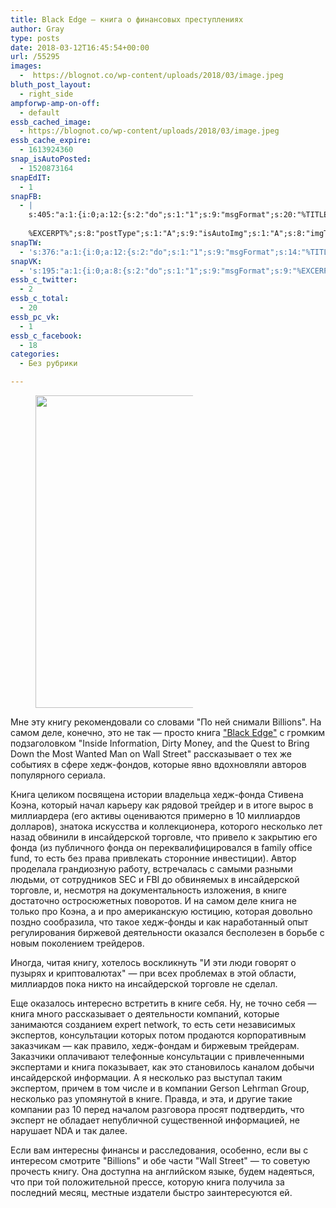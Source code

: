 ```yaml
---
title: Black Edge — книга о финансовых преступлениях
author: Gray
type: posts
date: 2018-03-12T16:45:54+00:00
url: /55295
images:
  -  https://blognot.co/wp-content/uploads/2018/03/image.jpeg
bluth_post_layout:
  - right_side
ampforwp-amp-on-off:
  - default
essb_cached_image:
  - https://blognot.co/wp-content/uploads/2018/03/image.jpeg
essb_cache_expire:
  - 1613924360
snap_isAutoPosted:
  - 1520873164
snapEdIT:
  - 1
snapFB:
  - |
    s:405:"a:1:{i:0;a:12:{s:2:"do";s:1:"1";s:9:"msgFormat";s:20:"%TITLE%
    
    %EXCERPT%";s:8:"postType";s:1:"A";s:9:"isAutoImg";s:1:"A";s:8:"imgToUse";s:0:"";s:9:"isAutoURL";s:1:"A";s:8:"urlToUse";s:0:"";s:4:"doFB";i:0;s:8:"isPosted";s:1:"1";s:4:"pgID";s:32:"133222213376133_1849268828438121";s:7:"postURL";s:62:"http://www.facebook.com/133222213376133/posts/1849268828438121";s:5:"pDate";s:19:"2018-03-12 16:46:02";}}";
snapTW:
  - 's:376:"a:1:{i:0;a:12:{s:2:"do";s:1:"1";s:9:"msgFormat";s:14:"%TITLE%  %URL%";s:8:"attchImg";s:1:"1";s:9:"isAutoImg";s:1:"A";s:8:"imgToUse";s:0:"";s:9:"isAutoURL";s:1:"A";s:8:"urlToUse";s:0:"";s:4:"doTW";i:0;s:8:"isPosted";s:1:"1";s:4:"pgID";s:18:"973238706789343232";s:7:"postURL";s:53:"https://twitter.com/gray_ru/status/973238706789343232";s:5:"pDate";s:19:"2018-03-12 16:46:04";}}";'
snapVK:
  - 's:195:"a:1:{i:0;a:8:{s:2:"do";s:1:"1";s:9:"msgFormat";s:9:"%EXCERPT%";s:8:"postType";s:1:"I";s:9:"isAutoImg";s:1:"A";s:8:"imgToUse";s:0:"";s:9:"isAutoURL";s:1:"A";s:8:"urlToUse";s:0:"";s:4:"doVK";i:0;}}";'
essb_c_twitter:
  - 2
essb_c_total:
  - 20
essb_pc_vk:
  - 1
essb_c_facebook:
  - 18
categories:
  - Без рубрики

---
```






<figure class="wp-block-image alignleft" style="max-width:50%">

[<img data-attachment-id="55357" data-permalink="https://blognot.co/55295/image-2" data-orig-file="https://i1.wp.com/blognot.co/wp-content/uploads/2018/03/image.jpeg?fit=318%2C500&ssl=1" data-orig-size="318,500" data-comments-opened="1" data-image-meta="{&quot;aperture&quot;:&quot;0&quot;,&quot;credit&quot;:&quot;&quot;,&quot;camera&quot;:&quot;&quot;,&quot;caption&quot;:&quot;&quot;,&quot;created_timestamp&quot;:&quot;0&quot;,&quot;copyright&quot;:&quot;&quot;,&quot;focal_length&quot;:&quot;0&quot;,&quot;iso&quot;:&quot;0&quot;,&quot;shutter_speed&quot;:&quot;0&quot;,&quot;title&quot;:&quot;&quot;,&quot;orientation&quot;:&quot;0&quot;}" data-image-title="image" data-image-description="" data-medium-file="https://i1.wp.com/blognot.co/wp-content/uploads/2018/03/image.jpeg?fit=191%2C300&ssl=1" data-large-file="https://i1.wp.com/blognot.co/wp-content/uploads/2018/03/image.jpeg?fit=318%2C500&ssl=1" width="318" height="500" src="https://i1.wp.com/blognot.co/wp-content/uploads/2018/03/image.jpeg?resize=318%2C500&#038;ssl=1" alt="" class="wp-image-55357" srcset="https://i1.wp.com/blognot.co/wp-content/uploads/2018/03/image.jpeg?w=318&ssl=1 318w, https://i1.wp.com/blognot.co/wp-content/uploads/2018/03/image.jpeg?resize=191%2C300&ssl=1 191w" sizes="(max-width: 318px) 100vw, 318px" data-recalc-dims="1" />][1]</figure> 

Мне эту книгу рекомендовали со словами "По ней снимали Billions". На самом деле, конечно, это не так — просто книга ["Black Edge"][2] с громким подзаголовком "Inside Information, Dirty Money, and the Quest to Bring Down the Most Wanted Man on Wall Street" рассказывает о тех же событиях в сфере хедж-фондов, которые явно вдохновляли авторов популярного сериала.

Книга целиком посвящена истории владельца хедж-фонда Стивена Коэна, который начал карьеру как рядовой трейдер и в итоге вырос в миллиардера (его активы оцениваются примерно в 10 миллиардов долларов), знатока искусства и коллекционера, которого несколько лет назад обвинили в инсайдерской торговле, что привело к закрытию его фонда (из публичного фонда он переквалифицировался в family office fund, то есть без права привлекать сторонние инвестиции). Автор проделала грандиозную работу, встречалась с самыми разными людьми, от сотрудников SEC и FBI до обвиняемых в инсайдерской торговле, и, несмотря на документальность изложения, в книге достаточно остросюжетных поворотов. И на самом деле книга не только про Коэна, а и про американскую юстицию, которая довольно поздно сообразила, что такое хедж-фонды и как наработанный опыт регулирования биржевой деятельности оказался бесполезен в борьбе с новым поколением трейдеров.

Иногда, читая книгу, хотелось воскликнуть "И эти люди говорят о пузырях и криптовалютах" — при всех проблемах в этой области, миллиардов пока никто на инсайдерской торговле не сделал.

Еще оказалось интересно встретить в книге себя. Ну, не точно себя — книга много рассказывает о деятельности компаний, которые занимаются созданием expert network, то есть сети независимых экспертов, консультации которых потом продаются корпоративным заказчикам — как правило, хедж-фондам и биржевым трейдерам. Заказчики оплачивают телефонные консультации с привлеченными экспертами и книга показывает, как это становилось каналом добычи инсайдерской информации. А я несколько раз выступал таким экспертом, причем в том числе и в компании Gerson Lehrman Group, несколько раз упомянутой в книге. Правда, и эта, и другие такие компании раз 10 перед началом разговора просят подтвердить, что эксперт не обладает непубличной существенной информацией, не нарушает NDA и так далее. 

Если вам интересны финансы и расследования, особенно, если вы с интересом смотрите "Billions" и обе части "Wall Street" — то советую прочесть книгу. Она доступна на английском языке, будем надеяться, что при той положительной прессе, которую книга получила за последний месяц, местные издатели быстро заинтересуются ей.

 [1]: https://www.amazon.com/Black-Edge-Inside-Information-Wanted-ebook/dp/B07593WWJR/ref=sr_1_1?s=books&ie=UTF8&qid=1520871182&sr=1-1&keywords=black+edge
 [2]: https://www.amazon.com/Black-Edge-Inside-Information-Wanted-ebook/dp/B07593WWJR/ref=sr_1_1?s=books&ie=UTF8&qid=1520871182&sr=1-1